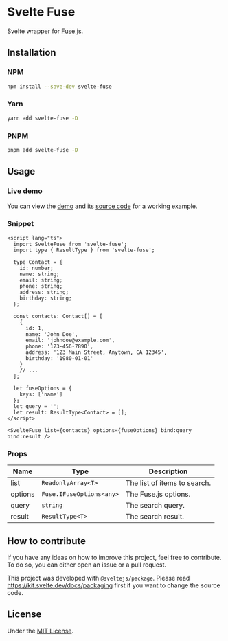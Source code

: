 # Svelte Fuse

Svelte wrapper for [Fuse.js](https://fusejs.io/).

## Installation

### NPM

```bash
npm install --save-dev svelte-fuse
```

### Yarn

```bash
yarn add svelte-fuse -D
```

### PNPM

```bash
pnpm add svelte-fuse -D
```

## Usage

### Live demo

You can view the [demo](https://svelte-fuse.vercel.app/) and its [source code](https://github.com/g1eny0ung/svelte-fuse/blob/main/src/routes/%2Bpage.svelte) for a working example.

### Snippet

```svelte
<script lang="ts">
  import SvelteFuse from 'svelte-fuse';
  import type { ResultType } from 'svelte-fuse';

  type Contact = {
    id: number;
    name: string;
    email: string;
    phone: string;
    address: string;
    birthday: string;
  };

  const contacts: Contact[] = [
    {
      id: 1,
      name: 'John Doe',
      email: 'johndoe@example.com',
      phone: '123-456-7890',
      address: '123 Main Street, Anytown, CA 12345',
      birthday: '1980-01-01'
    }
    // ...
  ];

  let fuseOptions = {
    keys: ['name']
  };
  let query = '';
  let result: ResultType<Contact> = [];
</script>

<SvelteFuse list={contacts} options={fuseOptions} bind:query bind:result />
```

### Props

| Name    | Type                     | Description                  |
| ------- | ------------------------ | ---------------------------- |
| list    | `ReadonlyArray<T>`       | The list of items to search. |
| options | `Fuse.IFuseOptions<any>` | The Fuse.js options.         |
| query   | `string`                 | The search query.            |
| result  | `ResultType<T>`          | The search result.           |

## How to contribute

If you have any ideas on how to improve this project, feel free to contribute. To do so, you can either open an issue or a pull request.

This project was developed with `@sveltejs/package`. Please read <https://kit.svelte.dev/docs/packaging> first if you want to change the source code.

## License

Under the [MIT License](License).
